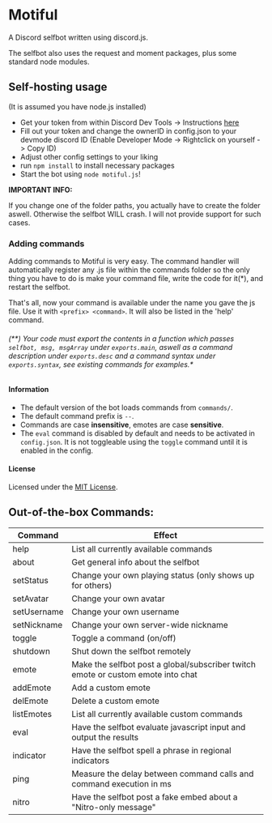 # Motiful
A Discord selfbot written using discord.js.

The selfbot also uses the request and moment packages, plus some standard node modules.

## Self-hosting usage
(It is assumed you have node.js installed)

- Get your token from within Discord Dev Tools -> Instructions [here](http://i.imgur.com/OhBVCoA.png)
- Fill out your token and change the ownerID in config.json to your devmode discord ID (Enable Developer Mode -> Rightclick on yourself -> Copy ID)
- Adjust other config settings to your liking 
- run ``npm install`` to install necessary packages
- Start the bot using ``node motiful.js``!

**IMPORTANT INFO:**

If you change one of the folder paths, you actually have to create the folder aswell. 
Otherwise the selfbot WILL crash. I will not provide support for such cases.

### Adding commands
Adding commands to Motiful is very easy. The command handler will automatically register any .js file within the commands folder so
the only thing you have to do is make your command file, write the code for it(*), and restart the selfbot. 

That's all, now your command is available under the name you gave the js file. 
Use it with ``<prefix> <command>``. It will also be listed in the 'help' command.

###### (**) Your code must export the contents in a function which passes ``selfbot, msg, msgArray`` under ``exports.main``, aswell as a command description under ``exports.desc`` and a command syntax under ``exports.syntax``, see existing commands for examples.*

#### Information
- The default version of the bot loads commands from ``commands/``.
- The default command prefix is ``--``.
- Commands are case **insensitive**, emotes are case **sensitive**.
- The ``eval`` command is disabled by default and needs to be activated in ``config.json``. It is not toggleable using the ``toggle`` command until it is enabled in the config.

#### License

Licensed under the [MIT License](https://github.com/robflop/motiful/blob/master/LICENSE.md).

## Out-of-the-box Commands:
| Command     	| Effect                                                                                    	    |
|-------------	|-------------------------------------------------------------------------------------------------	|
| help        	| List all currently available commands                                                          	|
| about       	| Get general info about the selfbot                                                               	|
| setStatus     | Change your own playing status (only shows up for others)                                       	|
| setAvatar   	| Change your own avatar                                                                           	|
| setUsername   | Change your own username                                                                         	|
| setNickname   | Change your own server-wide nickname                                                              |
| toggle        | Toggle a command (on/off)                                                                         |
| shutdown    	| Shut down the selfbot remotely                                                                  	|
| emote         | Make the selfbot post a global/subscriber twitch emote or custom emote into chat                  |
| addEmote      | Add a custom emote                                                                                |
| delEmote      | Delete a custom emote                                                                             |
| listEmotes    | List all currently available custom commands                                                      |
| eval          | Have the selfbot evaluate javascript input and output the results                                 |
| indicator     | Have the selfbot spell a phrase in regional indicators                                            |
| ping          | Measure the delay between command calls and command execution in ms                               |
| nitro         | Have the selfbot post a fake embed about a "Nitro-only message"                                   |